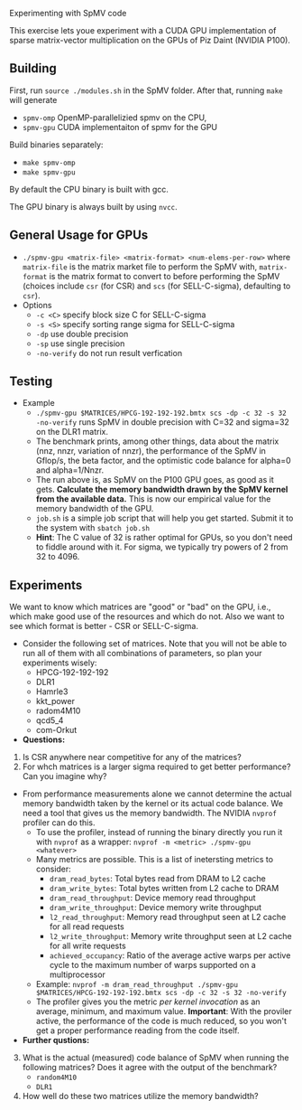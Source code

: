 Experimenting with SpMV code

This exercise lets youe experiment with a CUDA GPU implementation of sparse matrix-vector multiplication on the GPUs of Piz Daint (NVIDIA P100).

## Building

First, run `source ./modules.sh` in the SpMV folder. After that, running `make` will generate

+ `spmv-omp` OpenMP-parallelizied spmv on the CPU,
+ `spmv-gpu` CUDA implementaiton of spmv for the GPU

Build binaries separately:

+ `make spmv-omp`
+ `make spmv-gpu`

By default the CPU binary is built with gcc.

The GPU binary is always built by using `nvcc`.

## General Usage for GPUs

+ `./spmv-gpu <matrix-file> <matrix-format> <num-elems-per-row>` where `matrix-file` is the matrix market file to perform the SpMV with, `matrix-format` is the matrix format to convert to before performing the SpMV (choices include `csr` (for CSR) and `scs` (for SELL-C-sigma), defaulting to `csr`).
+ Options
  - `-c <C>` specify block size C for SELL-C-sigma
  - `-s <S>` specify sorting range sigma for SELL-C-sigma
  - `-dp` use double precision
  - `-sp` use single precision
  - `-no-verify` do not run result verfication
    
## Testing
+ Example
  - `./spmv-gpu $MATRICES/HPCG-192-192-192.bmtx scs -dp -c 32 -s 32 -no-verify`
    runs SpMV in double precision with C=32 and sigma=32 on the DLR1 matrix.
  - The benchmark prints, among other things, data about the matrix (nnz, nnzr, variation of nnzr), the performance of the SpMV in Gflop/s, the beta factor, and the optimistic code balance for alpha=0 and alpha=1/Nnzr.
  - The run above is, as SpMV on the P100 GPU goes, as good as it gets. **Calculate the memory bandwidth drawn by the SpMV kernel from the available data.** This is now our empirical value for the memory bandwidth of the GPU.
  - `job.sh` is a simple job script that will help you get started. Submit it to the system with `sbatch job.sh`
  - **Hint**: The C value of 32 is rather optimal for GPUs, so you don't need to fiddle around with it. For sigma, we typically try powers of 2 from 32 to 4096.

## Experiments

We want to know which matrices are "good" or "bad" on the GPU, i.e., which make good use of the resources and which do not. Also we want to see which format is better - CSR or SELL-C-sigma.

+ Consider the following set of matrices. Note that you will not be able to run all of them with all combinations of parameters, so plan your experiments wisely:
  - HPCG-192-192-192
  - DLR1
  - Hamrle3
  - kkt_power
  - radom4M10
  - qcd5_4
  - com-Orkut
+ **Questions:**

1. Is CSR anywhere near competitive for any of the matrices?
  2. For whch matrices is a larger sigma required to get better performance? Can you imagine why?
+ From performance measurements alone we cannot determine the actual memory bandwidth taken by the kernel or its actual code balance. We need a tool that gives us the memory bandwidth. The NVIDIA `nvprof` profiler can do this.
  - To use the profiler, instead of running the binary directly you run it with `nvprof` as a wrapper: `nvprof -m <metric> ./spmv-gpu <whatever>`
  - Many metrics are possible. This is a list of inetersting metrics to consider:
    - `dram_read_bytes`:  Total bytes read from DRAM to L2 cache
    - `dram_write_bytes`:  Total bytes written from L2 cache to DRAM
    - `dram_read_throughput`:  Device memory read throughput
    - `dram_write_throughput`:  Device memory write throughput
    - `l2_read_throughput`:  Memory read throughput seen at L2 cache for all read requests
    - `l2_write_throughput`:  Memory write throughput seen at L2 cache for all write requests
    - `achieved_occupancy`:  Ratio of the average active warps per active cycle to the maximum number of warps supported on a multiprocessor
  - Example: `nvprof -m dram_read_throughput ./spmv-gpu $MATRICES/HPCG-192-192-192.bmtx scs -dp -c 32 -s 32 -no-verify`
  - The profiler gives you the metric _per kernel invocation_ as an average, minimum, and maximum value. **Important**: With the proviler active, the performance of the code is much reduced, so you won't get a proper performance reading from the code itself.
+ **Further qustions:**

3. What is the actual (measured) code balance of SpMV when running the following  matrices? Does it agree with the output of the benchmark?
    - `random4M10`
    - `DLR1`
  4. How well do these two matrices utilize the memory bandwidth?

